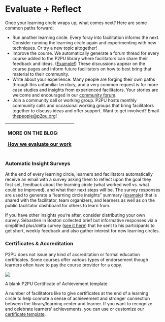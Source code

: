 # Evaluate + Reflect

Once your learning circle wraps up, what comes next? Here are some common paths forward:

* Run another learning circle. Every foray into facilitation informs the next. Consider running the learning circle again and experimenting with new techniques. Or try a new topic altogether!
* Improve the course. We automatically generate a forum thread for every course added to the P2PU library where facilitators can share their feedback and ideas. \([Example!](https://community.p2pu.org/t/3d-printing-spokane-county-library-district/4020)\) These discussions appear on the course pages and inform future facilitators on how to best bring that material to their community. 
* Write about your experience. Many people are forging their own paths through this unfamiliar territory, and a very common request is for more case studies and insights from experienced facilitators. Your stories are welcome and encouraged in our [community forum](https://community.p2pu.org/c/learning-circles/testimony).
* Join a community call or working group. P2PU hosts monthly community calls and occasional working groups that bring facilitators together to discuss ideas and offer support. Want to get involved? Email [thepeople@p2pu.org](mailto:thepeople@p2pu.org)!

<table>
  <thead>
    <tr>
      <th style="text-align:left">
        <p>MORE ON THE BLOG:</p>
        <p><a href="https://medium.com/@grifpeterson/how-we-evaluate-our-work-8e335eb24eed">How we evaluate our work</a>
        </p>
      </th>
    </tr>
  </thead>
  <tbody></tbody>
</table>

### Automatic Insight Surveys

At the end of every learning circle, learners and facilitators automatically receive an email with a survey asking them to reflect upon the goal they first set, feedback about the learning circle \(what worked well vs. what could be improved\), and what their next steps will be. The survey responses are used to generate a “learning circle insights” summary \([example](https://learningcircles.p2pu.org/en/studygroup/923/report/)\) that is shared with the facilitator, team organizers, and learners as well as on the public facilitator dashboard for others to learn from.  


If you have other insights you’re after, consider distributing your own survey. Sébastien in Boston collected brief but informative responses via a simplified plus/delta survey \([see it here](https://docs.google.com/forms/d/1ZKeESfAyr2TNLzGm2S6SjyVqtEN_wyaRBWU1xZu5Mbw/edit)\) that he sent to his participants to get short, weekly feedback and also gather interest for new learning circles.

### Certificates & Accreditation

P2PU does not issue any kind of accreditation or formal education certificates. Some courses offer various types of endorsement though learners often have to pay the course provider for a copy.  


[![](https://lh3.googleusercontent.com/vkX_MU8OOb6iE8noJ38J1yiky3YDBVx7f-7yf9P4wX-GbxdzDXttPBmwIrHKINMhoxWkFQSqgVHSYqiZthAPh6q7zs9mQhsUzD-xLrEQ1a6Sn3vt1aXGnsPAkItUNBwGAw4TrqgD)](https://docs.google.com/presentation/d/1dYfKZDTG5KBSzBsq6gxXxkjIDLbQD06athk3IN_I2AU/edit#slide=id.ga0b66e738_1_18)

A blank P2PU Certificate of Achievement template

A number of facilitators like to give certificates at the end of a learning circle to help connote a sense of achievement and stronger connection between the library/learning center and learner. If you want to recognize and celebrate learners’ achievements, you can use or customize our [certificate template](https://community.p2pu.org/t/certificate-template/2784).

